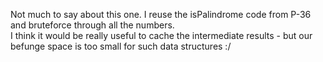 Not much to say about this one. I reuse the isPalindrome code from P-36 and bruteforce through all the numbers.  
I think it would be really useful to cache the intermediate results - but our befunge space is too small for such data structures :/